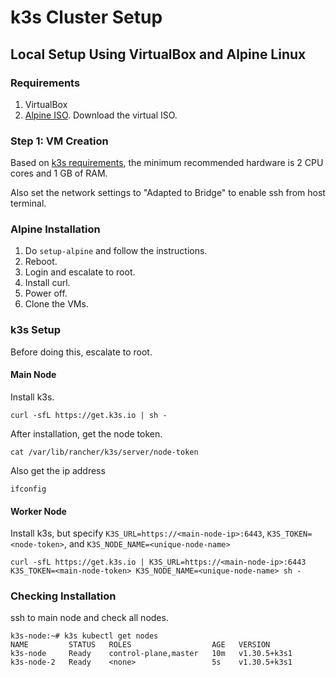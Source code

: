# k3s Cluster Setup

## Local Setup Using VirtualBox and Alpine Linux

### Requirements

 1. VirtualBox
 2. [Alpine ISO](https://alpinelinux.org/downloads/). Download the virtual ISO.

### Step 1: VM Creation

Based on [k3s requirements](https://docs.k3s.io/installation/requirements#hardware), the minimum recommended hardware is 2 CPU cores and 1 GB of RAM.

Also set the network settings to "Adapted to Bridge" to enable ssh from host terminal.

### Alpine Installation

 1. Do `setup-alpine` and follow the instructions.
 2. Reboot.
 3. Login and escalate to root.
 4. Install curl.
 5. Power off.
 6. Clone the VMs.

### k3s Setup

Before doing this, escalate to root.

#### Main Node

Install k3s.

```
curl -sfL https://get.k3s.io | sh -
```

After installation, get the node token.

```
cat /var/lib/rancher/k3s/server/node-token
```

Also get the ip address

```
ifconfig
```

#### Worker Node

Install k3s, but specify `K3S_URL=https://<main-node-ip>:6443`, `K3S_TOKEN=<node-token>`, and `K3S_NODE_NAME=<unique-node-name>`

```
curl -sfL https://get.k3s.io | K3S_URL=https://<main-node-ip>:6443 K3S_TOKEN=<main-node-token> K3S_NODE_NAME=<unique-node-name> sh -
```

### Checking Installation

ssh to main node and check all nodes.

```
k3s-node:~# k3s kubectl get nodes
NAME         STATUS   ROLES                  AGE   VERSION
k3s-node     Ready    control-plane,master   10m   v1.30.5+k3s1
k3s-node-2   Ready    <none>                 5s    v1.30.5+k3s1
```